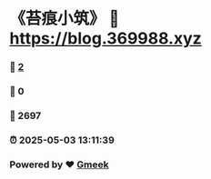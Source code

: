 # 《苔痕小筑》 :link: https://blog.369988.xyz 
### :page_facing_up: [2](https://blog.369988.xyz/tag.html) 
### :speech_balloon: 0 
### :hibiscus: 2697 
### :alarm_clock: 2025-05-03 13:11:39 
### Powered by :heart: [Gmeek](https://github.com/Meekdai/Gmeek)
